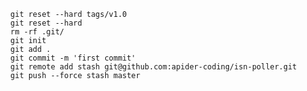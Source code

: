 <code>
  git reset --hard tags/v1.0
  git reset --hard
  rm -rf .git/
  git init
  git add .
  git commit -m 'first commit'
  git remote add stash git@github.com:apider-coding/isn-poller.git
  git push --force stash master
<code>
